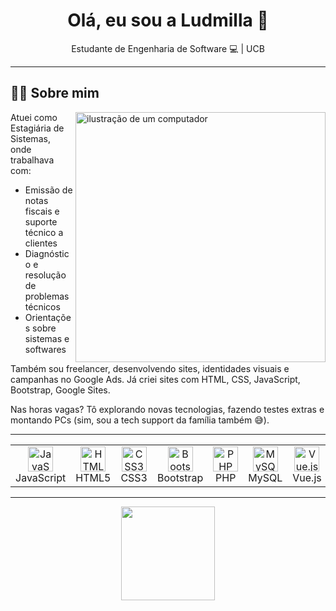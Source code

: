 <h1 align="center">Olá, eu sou a Ludmilla 👋</h1>

<p align="center"> Estudante de Engenharia de Software 💻 | UCB </p>

---

## 👩‍💻 Sobre mim 

<img src="https://raw.githubusercontent.com/MicaelliMedeiros/micaellimedeiros/master/image/computer-illustration.png" alt="ilustração de um computador" min-width="400px" max-width="400px" width="400px" align="right">

Atuei como Estagiária de Sistemas, onde trabalhava com:
- Emissão de notas fiscais e suporte técnico a clientes
- Diagnóstico e resolução de problemas técnicos
- Orientações sobre sistemas e softwares

Também sou freelancer, desenvolvendo sites, identidades visuais e campanhas no Google Ads. Já criei sites com HTML, CSS, JavaScript, Bootstrap, Google Sites.

Nas horas vagas? Tô explorando novas tecnologias, fazendo testes extras e montando PCs (sim, sou a tech support da família também 😅).


---

<table align="center"> <tr align="center"> <td> <img src="https://cdn.jsdelivr.net/gh/devicons/devicon/icons/javascript/javascript-original.svg" width="40" alt="JavaScript"/> <br>JavaScript </td> <td> <img src="https://cdn.jsdelivr.net/gh/devicons/devicon/icons/html5/html5-original.svg" width="40" alt="HTML5"/> <br>HTML5 </td> <td> <img src="https://cdn.jsdelivr.net/gh/devicons/devicon/icons/css3/css3-original.svg" width="40" alt="CSS3"/> <br>CSS3 </td> <td> <img src="https://cdn.jsdelivr.net/gh/devicons/devicon/icons/bootstrap/bootstrap-original.svg" width="40" alt="Bootstrap"/> <br>Bootstrap </td> <td> <img src="https://cdn.jsdelivr.net/gh/devicons/devicon/icons/php/php-original.svg" width="40" alt="PHP"/> <br>PHP </td> <td> <img src="https://cdn.jsdelivr.net/gh/devicons/devicon/icons/mysql/mysql-original.svg" width="40" alt="MySQL"/> <br>MySQL </td> <td> <img src="https://cdn.jsdelivr.net/gh/devicons/devicon/icons/vuejs/vuejs-original.svg" width="40" alt="Vue.js"/> <br>Vue.js </td> </tr> </table>

---

<p align="center">
  <img height="150em" src="https://github-readme-stats.vercel.app/api/top-langs/?username=ludy-d3v&layout=compact&langs_count=8&theme=github_dark"/>
</p>
